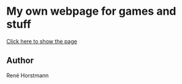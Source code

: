 # My own webpage for games and stuff

[Click here to show the page](https://renehorstmann.github.io)

## Author
René Horstmann
